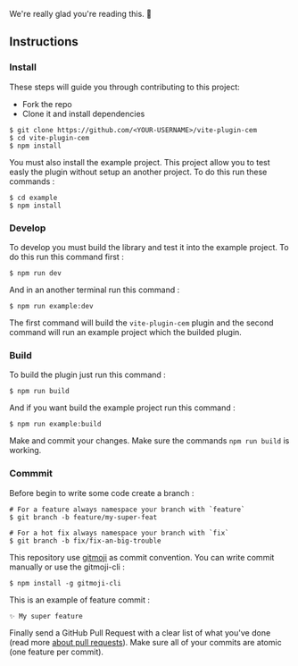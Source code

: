 We're really glad you're reading this. 👏

## Instructions
### Install
These steps will guide you through contributing to this project:

- Fork the repo
- Clone it and install dependencies

```console
$ git clone https://github.com/<YOUR-USERNAME>/vite-plugin-cem
$ cd vite-plugin-cem
$ npm install
```

You must also install the example project. This project allow you to test easly the plugin without setup an another project. To do this run these commands :

```console
$ cd example
$ npm install
```

### Develop

To develop you must build the library and test it into the example project. To do this run this command first :

```
$ npm run dev
```

And in an another terminal run this command :

```
$ npm run example:dev
```

The first command will build the ``vite-plugin-cem`` plugin and the second command will run an example project which the builded plugin.

### Build 

To build the plugin just run this command :

```console
$ npm run build
```

And if you want build the example project run this command :

```console
$ npm run example:build
```

Make and commit your changes. Make sure the commands ``npm run build`` is working.

### Commmit

Before begin to write some code create a branch :

```console
# For a feature always namespace your branch with `feature`
$ git branch -b feature/my-super-feat

# For a hot fix always namespace your branch with `fix`
$ git branch -b fix/fix-an-big-trouble
```

This repository use [gitmoji](https://gitmoji.dev/) as commit convention. You can write commit manually or use the gitmoji-cli :

```console
$ npm install -g gitmoji-cli
```

This is an example of feature commit :

```
✨ My super feature
```


Finally send a GitHub Pull Request with a clear list of what you've done (read more [about pull requests](https://help.github.com/articles/about-pull-requests/)). Make sure all of your commits are atomic (one feature per commit).